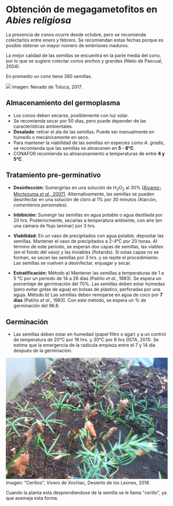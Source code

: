 # Obtención de megagametofitos en *Abies religiosa*

La presencia de conos ocurre desde octubre, pero se recomienda colectarlos entre enero y febrero. Se recomiendan estas fechas porque es posible obtener un mayor número de embriones maduros.

La mejor calidad de las semillas se encuentra en la parte media del cono, por lo que se sugiere colectar conos anchos y grandes (Nieto de Pascual, 2004).

En promedio un cono tiene 380 semillas.

![](Abies_conos.jpg)
Imagen: Nevado de Toluca, 2017.

## Almacenamiento del germoplasma

+ Los conos deben secarse, posiblemente con luz solar.
+ Se recomienda secar por 50 días, pero puede depender de las características ambientales.
+ **Desalado**: retirar el ala de las semillas. Puede ser manualmente en húmedo o mecánicamente en seco.
+ Para mantener la viabilidad de las semillas en especies como *A. gradis*, se recomienda que las semillas se almacenen en **5 - 8°C**.
+ CONAFOR recomienda su almacenamiento a temperaturas de entre **4 y 5°C**.

## Tratamiento pre-germinativo

+ **Desinfección:** Sumergirlas en una solución de H<sub>2</sub>O<sub>2</sub> al 30% [(Álvarez-Moctezuma *et al*., 2007)](http://www.redalyc.org/articulo.oa?id=62914102). Alternativamente, las semillas se pueden desinfectar en una solución de cloro al 1% por 30 minutos (Alarcón, *comentarios personales*).

+ **Inbibición:** Sumergir las semillas en agua potable o agua destilada por 20 hrs. Posteriormente, secarlas a temperatura ambiente, con aire (en una cámara de flujo laminar) por 3 hrs.

+ **Viabilidad:** En un vaso de precipitados con agua potable, depositar las semillas. Mantener el vaso de precipitados a 2-4°C por 20 horas. Al término de este periodo, se esperan dos capas de semillas, las viables (en el fondo del vaso) y las inviables (flotando). Si estas capas no se forman, se secan las semillas por 3 hrs. y se repite el procedimiento. Las semillas se vuelven a desinfectar, enjuagar y secar.

+ **Estratificación:**
Método a) Mantener las semillas a temperaturas de 1 a 5 °C por un periodo de 14 a 28 días (Patiño *et al*., 1983). Se espera un porcentaje de germinación del 70%. Las semillas deben estar húmedas (pero evitar gotas de agua) en bolsas de plástico, perforadas por una aguja.
Método b) Las semillas deben remojarse en agua de coco por **7 días** (Patiño *et al*., 1983). Con este método, se espera un % de germinación del 96.8.

## Germinación

+ Las semillas deben estar en humedad (papel filtro o agar) y a un control de temperatura de 20°C por 16 hrs. y 30°C por 8 hrs (ISTA, 2011). Se estima que la emergencia de la radícula empieza entre el 7 y 14 día después de la germinación.

![](cerillos_oyamel_cerrados.jpg)
Imagen: "Cerillos", Vivero de Xochiac, Desierto de los Leones, 2018.

Cuando la planta esta desprendiendose de la semilla se le llama "cerillo", ya que asemeja esta forma.
